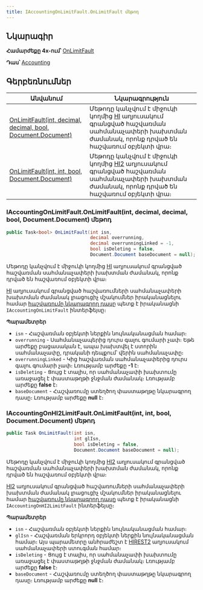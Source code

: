 ```yaml
---
title: IAccountingOnLimitFault.OnLimitFault մեթոդ
---
```


## Նկարագիր

**Համարժեքը 4x-ում՝** [OnLimitFault](https://armsoft.github.io/as4x-docs/HTM/ProgrGuide/ScriptProcs/OnLimitFault.html)

**Դաս՝** [Accounting](../accounting.md)

## Գերբեռնումներ

| Անվանում | Նկարագրություն |
|--|--|
| [OnLimitFault(int, decimal, decimal, bool, Document.Document)](#iaccountingonlimitfaultonlimitfaultint-decimal-decimal-bool-documentdocument-մեթոդ) | Մեթոդը կանչվում է միջուկի կողմից [HI](https://armsoft.github.io/as4x-docs/HTM/ProgrGuide/Database/Hi.html) աղյուսակում գրանցված հաշվառման սահմանաչափերի խախտման ժամանակ, որոնք դրված են հաշվառում օբյեկտի վրա։ |
| [OnLimitFault(int, int, bool, Document.Document)](#iaccountingonhi2limitfaultonlimitfaultint-int-bool-documentdocument-մեթոդ) | Մեթոդը կանչվում է միջուկի կողմից [HI2](https://armsoft.github.io/as4x-docs/HTM/ProgrGuide/Database/Hi2.html) աղյուսակում գրանցված հաշվառման սահմանաչափերի խախտման ժամանակ, որոնք դրված են հաշվառում օբյեկտի վրա։ |

### IAccountingOnLimitFault.OnLimitFault(int, decimal, decimal, bool, Document.Document) մեթոդ

```c#
public Task<bool> OnLimitFault(int isn, 
                               decimal overrunning, 
                               decimal overrunningLinked = -1, 
                               bool isDeleting = false, 
                               Document.Document baseDocument = null);
```

Մեթոդը կանչվում է միջուկի կողմից [HI](https://armsoft.github.io/as4x-docs/HTM/ProgrGuide/Database/Hi.html) աղյուսակում գրանցված հաշվառման սահմանաչափերի խախտման ժամանակ, որոնք դրված են հաշվառում օբյեկտի վրա։

[HI](https://armsoft.github.io/as4x-docs/HTM/ProgrGuide/Database/Hi.html) աղյուսակում գրանցված հաշվառումների սահմանաչափերի խախտման ժամանակ լրացուցիչ մշակումներ իրականացնելու համար [հաշվառումը նկարագրող դասը](../accounting.md) պետք է իրականացնի `IAccountingOnLimitFault` ինտերֆեյսը։

**Պարամետրեր**

* `isn` - Հաշվառման օբյեկտի ներքին նույնականացման համար։
* `overrunning` - Սահմանաչապերից դուրս գալու գումարի չափ։ Եթե արժեքը բացասական է, ապա խախտվել է ստորին սահմանաչափը, դրականի դեպքում՝ վերին սահմանաչափը։
* `overrunningLinked` - Կից հաշվառման սահմանաչափերից դուրս գալու գումարի չափ։ Լռությամբ արժեքը **-1** է։
* `isDeleting` - Ցույց է տալիս, որ սահմանաչափի խախտումը առաջացել է փաստաթղթի ջնջման ժամանակ։ Լռությամբ արժեքը **false** է։
* `baseDocument` - Հաշվառումը ստեղծող փաստաթղթը նկարագրող դասը։ Լռությամբ արժեքը **null** է։

### IAccountingOnHI2LimitFault.OnLimitFault(int, int, bool, Document.Document) մեթոդ

```c#
public Task OnLimitFault(int isn, 
                         int glIsn, 
                         bool isDeleting = false, 
                         Document.Document baseDocument = null);
```

Մեթոդը կանչվում է միջուկի կողմից [HI2](https://armsoft.github.io/as4x-docs/HTM/ProgrGuide/Database/Hi2.html) աղյուսակում գրանցված հաշվառման սահմանաչափերի խախտման ժամանակ, որոնք դրված են հաշվառում օբյեկտի վրա։

[HI2](https://armsoft.github.io/as4x-docs/HTM/ProgrGuide/Database/Hi2.html) աղյուսակում գրանցված հաշվառումների սահմանաչափերի խախտման ժամանակ լրացուցիչ մշակումներ իրականացնելու համար [հաշվառումը նկարագրող դասը](../accounting.md) պետք է իրականացնի `IAccountingOnHI2LimitFault` ինտերֆեյսը։

**Պարամետրեր**

* `isn` - Հաշվառման օբյեկտի ներքին նույնականացման համար։
* `glIsn` - Հաշվառման երկրորդ օբյեկտի ներքին նույնականացման համար։ Այս պարամետրը անհրաժեշտ է [HIREST2](https://armsoft.github.io/as4x-docs/HTM/ProgrGuide/Database/Hirest2.html) աղյուսակում սահմանաչափերի ստուգման համար։
* `isDeleting` - Ցույց է տալիս, որ սահմանաչափի խախտումը առաջացել է փաստաթղթի ջնջման ժամանակ։ Լռությամբ արժեքը **false** է։
* `baseDocument` - Հաշվառումը ստեղծող փաստաթղթը նկարագրող դասը։ Լռությամբ արժեքը **null** է։


